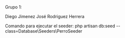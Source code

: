 Grupo 1:

Diego Jimenez
José Rodriguez Herrera

Comando para ejecutar el seeder:
php artisan db:seed --class=Database\\Seeders\\PerroSeeder
